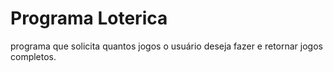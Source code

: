 # Programa Loterica

programa que solicita quantos jogos o usuário deseja fazer e retornar jogos completos.
